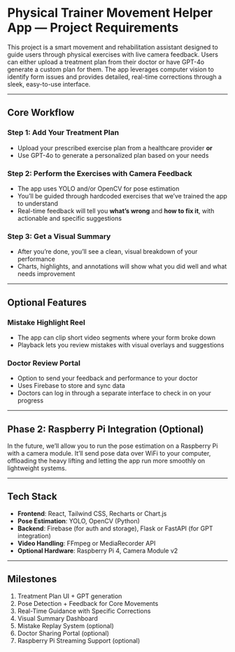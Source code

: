 
# Physical Trainer Movement Helper App — Project Requirements

This project is a smart movement and rehabilitation assistant designed to guide users through physical exercises with live camera feedback. Users can either upload a treatment plan from their doctor or have GPT-4o generate a custom plan for them. The app leverages computer vision to identify form issues and provides detailed, real-time corrections through a sleek, easy-to-use interface.

---

## Core Workflow

### Step 1: Add Your Treatment Plan
- Upload your prescribed exercise plan from a healthcare provider **or**
- Use GPT-4o to generate a personalized plan based on your needs

### Step 2: Perform the Exercises with Camera Feedback
- The app uses YOLO and/or OpenCV for pose estimation
- You’ll be guided through hardcoded exercises that we’ve trained the app to understand
- Real-time feedback will tell you **what’s wrong** and **how to fix it**, with actionable and specific suggestions

### Step 3: Get a Visual Summary
- After you’re done, you’ll see a clean, visual breakdown of your performance
- Charts, highlights, and annotations will show what you did well and what needs improvement

---

## Optional Features

### Mistake Highlight Reel
- The app can clip short video segments where your form broke down
- Playback lets you review mistakes with visual overlays and suggestions

### Doctor Review Portal
- Option to send your feedback and performance to your doctor
- Uses Firebase to store and sync data
- Doctors can log in through a separate interface to check in on your progress

---

## Phase 2: Raspberry Pi Integration (Optional)
In the future, we’ll allow you to run the pose estimation on a Raspberry Pi with a camera module. It’ll send pose data over WiFi to your computer, offloading the heavy lifting and letting the app run more smoothly on lightweight systems.

---

## Tech Stack

- **Frontend**: React, Tailwind CSS, Recharts or Chart.js
- **Pose Estimation**: YOLO, OpenCV (Python)
- **Backend**: Firebase (for auth and storage), Flask or FastAPI (for GPT integration)
- **Video Handling**: FFmpeg or MediaRecorder API
- **Optional Hardware**: Raspberry Pi 4, Camera Module v2

---

## Milestones

1. Treatment Plan UI + GPT generation
2. Pose Detection + Feedback for Core Movements
3. Real-Time Guidance with Specific Corrections
4. Visual Summary Dashboard
5. Mistake Replay System (optional)
6. Doctor Sharing Portal (optional)
7. Raspberry Pi Streaming Support (optional)
